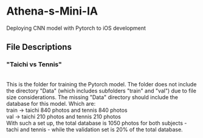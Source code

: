 # Athena-s-Mini-IA
Deploying CNN model with Pytorch to iOS development 

## File Descriptions
### "Taichi vs Tennis"
 <br /> This is the folder for training the Pytorch model. The folder does not include the directory "Data" (which includes subfolders "train" and "val") due to file size considerations. The missing "Data" directory should include the database for this model. Which are:
 <br /> train -> taichi 840 photos and tennis 840 photos
 <br /> val -> taichi 210 photos and tennis 210 photos 
 <br /> With such a set up, the total database is 1050 photos for both subjects - tachi and tennis - while the validation set is 20% of the total database.
